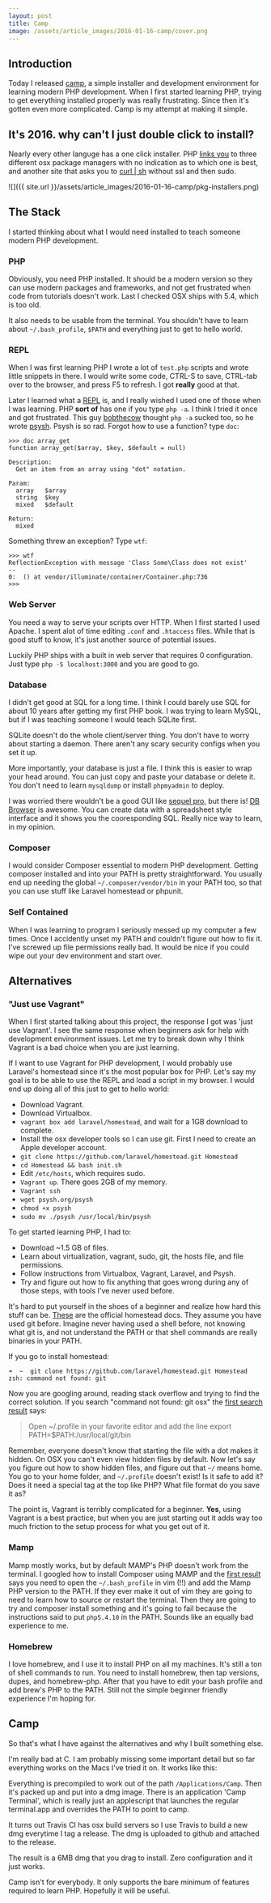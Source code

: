 ```yaml
---
layout: post
title: Camp
image: /assets/article_images/2016-01-16-camp/cover.png
---
```


## Introduction

Today I released [camp](https://github.com/matthew-james/camp), a simple installer and development environment for learning modern PHP development.  When I first started learning PHP, trying to get everything installed properly was really frustrating.  Since then it's gotten even more complicated.  Camp is my attempt at making it simple.

## It's 2016. why can't I just double click to install?

Nearly every other languge has a one click installer.  PHP [links you](http://php.net/manual/en/install.macosx.packages.php) to three different osx package managers with no indication as to which one is best, and another site that asks you to [curl | sh](http://curlpipesh.tumblr.com/) without ssl and then sudo.

![]({{ site.url }}/assets/article_images/2016-01-16-camp/pkg-installers.png)


## The Stack

I started thinking about what I would need installed to teach someone modern PHP development.

### PHP

Obviously, you need PHP installed.  It should be a modern version so they can use modern packages and frameworks, and not get frustrated when code from tutorials doesn't work.  Last I checked OSX ships with 5.4, which is too old.

It also needs to be usable from the terminal.  You shouldn't have to learn about `~/.bash_profile`, `$PATH` and everything just to get to hello world.

### REPL

When I was first learning PHP I wrote a lot of `test.php` scripts and wrote little snippets in there.  I would write some code, CTRL-S to save, CTRL-tab over to the browser, and press F5 to refresh.  I got __really__ good at that.

Later I learned what a [REPL](https://en.wikipedia.org/wiki/Read%E2%80%93eval%E2%80%93print_loop) is, and I really wished I used one of those when I was learning.  PHP __sort of__ has one if you type `php -a`.  I think I tried it once and got frustrated.  This guy [bobthecow](https://github.com/bobthecow) thought `php -a` sucked too, so he wrote [psysh](http://psysh.org/).  Psysh is so rad.  Forgot how to use a function? type `doc`:

```
>>> doc array_get
function array_get($array, $key, $default = null)

Description:
  Get an item from an array using "dot" notation.

Param:
  array   $array   
  string  $key     
  mixed   $default 

Return:
  mixed 
```

Something threw an exception? Type `wtf`:

```
>>> wtf
ReflectionException with message 'Class Some\Class does not exist'
--
0:  () at vendor/illuminate/container/Container.php:736
>>> 
```

### Web Server

You need a way to serve your scripts over HTTP.  When I first started I used Apache.  I spent alot of time editing `.conf` and `.htaccess` files.  While that is good stuff to know, it's just another source of potential issues.

Luckily PHP ships with a built in web server that requires 0 configuration.  Just type `php -S localhost:3000` and you are good to go.

### Database

I didn't get good at SQL for a long time.  I think I could barely use SQL for about 10 years after getting my first PHP book.  I was trying to learn MySQL, but if I was teaching someone I would teach SQLite first.

SQLite doesn't do the whole client/server thing.  You don't have to worry about starting a daemon.  There aren't any scary security configs when you set it up.

More importantly, your database is just a file.  I think this is easier to wrap your head around.  You can just copy and paste your database or delete it.  You don't need to learn `mysqldump` or install `phpmyadmin` to deploy.

I was worried there wouldn't be a good GUI like [sequel pro](http://www.sequelpro.com/), but there is!  [DB Browser](http://sqlitebrowser.org/) is awesome.  You can create data with a spreadsheet style interface and it shows you the cooresponding SQL.  Really nice way to learn, in my opinion. 

### Composer

I would consider Composer essential to modern PHP development.  Getting composer installed and into your PATH is pretty straightforward.  You usually end up needing the global `~/.composer/vendor/bin` in your PATH too, so that you can use stuff like Laravel homestead or phpunit.

### Self Contained

When I was learning to program I seriously messed up my computer a few times.  Once I accidently unset my PATH and couldn't figure out how to fix it.  I've screwed up file permissions really bad.  It would be nice if you could wipe out your dev environment and start over.

## Alternatives

### "Just use Vagrant"

When I first started talking about this project, the response I got was 'just use Vagrant'.  I see the same response when beginners ask for help with development environment issues.  Let me try to break down why I think Vagrant is a bad choice when you are just learning.

If I want to use Vagrant for PHP development, I would probably use Laravel's homestead since it's the most popular box for PHP.  Let's say my goal is to be able to use the REPL and load a script in my browser.  I would end up doing all of this just to get to hello world:

- Download Vagrant.
- Download Virtualbox.
- `vagrant box add laravel/homestead`, and wait for a 1GB download to complete.
- Install the osx developer tools so I can use git.  First I need to create an Apple developer account.
- `git clone https://github.com/laravel/homestead.git Homestead`
- `cd Homestead && bash init.sh`
- Edit `/etc/hosts`, which requires sudo.
- `Vagrant up`.  There goes 2GB of my memory.
- `Vagrant ssh`
- `wget psysh.org/psysh`
- `chmod +x psysh`
- `sudo mv ./psysh /usr/local/bin/psysh`

To get started learning PHP, I had to:

- Download ~1.5 GB of files.
- Learn about virtualization, vagrant, sudo, git, the hosts file, and file permissions.
- Follow instructions from Virtualbox, Vagrant, Laravel, and Psysh.
- Try and figure out how to fix anything that goes wrong during any of those steps, with tools I've never used before.

It's hard to put yourself in the shoes of a beginner and realize how hard this stuff can be.  [These](https://laravel.com/docs/master/homestead) are the official homestead docs.  They assume you have used git before.  Imagine never having used a shell before, not knowing what git is, and not understand the PATH or that shell commands are really binaries in your PATH.

If you go to install homestead:

```
➜  ~  git clone https://github.com/laravel/homestead.git Homestead
zsh: command not found: git
```

Now you are googling around, reading stack overflow and trying to find the correct solution.  If you search "command not found: git osx" the [first search result](http://stackoverflow.com/questions/1835837/git-command-not-found-on-os-x-10-5) says:

> Open ~/.profile in your favorite editor and add the line
> export PATH=$PATH:/usr/local/git/bin

Remember, everyone doesn't know that starting the file with a dot makes it hidden.  On OSX you can't even view hidden files by default.  Now let's say you figure out how to show hidden files, and figure out that `~/` means home.  You go to your home folder, and `~/.profile` doesn't exist!  Is it safe to add it?  Does it need a special tag at the top like PHP?  What file format do you save it as?

The point is, Vagrant is terribly complicated for a beginner.  __Yes__, using Vagrant is a best practice, but when you are just starting out it adds way too much friction to the setup process for what you get out of it.

### Mamp

Mamp mostly works, but by default MAMP's PHP doesn't work from the terminal.  I googled how to install Composer using MAMP and the [first result](https://gist.github.com/irazasyed/5987693) says you need to open the `~/.bash_profile` in vim (!!) and add the Mamp PHP version to the PATH.  If they ever make it out of vim they are going to need to learn how to source or restart the terminal.  Then they are going to try and composer install something and it's going to fail because the instructions said to put `php5.4.10` in the PATH.  Sounds like an equally bad experience to me.

### Homebrew

I love homebrew, and I use it to install PHP on all my machines.  It's still a ton of shell commands to run.  You need to install homebrew, then tap versions, dupes, and homebrew-php.  After that you have to edit your bash profile and add brew's PHP to the PATH.  Still not the simple beginner friendly experience I'm hoping for.

## Camp

So that's what I have against the alternatives and why I built something else.

I'm really bad at C.  I am probably missing some important detail but so far everything works on the Macs I've tried it on.  It works like this:

Everything is precompiled to work out of the path `/Applications/Camp`.  Then it's packed up and put into a dmg image.  There is an application 'Camp Terminal', which is really just an applescript that launches the regular terminal.app and overrides the PATH to point to camp.

It turns out Travis CI has osx build servers so I use Travis to build a new dmg everytime I tag a release.  The dmg is uploaded to github and attached to the release.

The result is a 6MB dmg that you drag to install.  Zero configuration and it just works.

Camp isn't for everybody.  It only supports the bare minimum of features required to learn PHP.  Hopefully it will be useful.